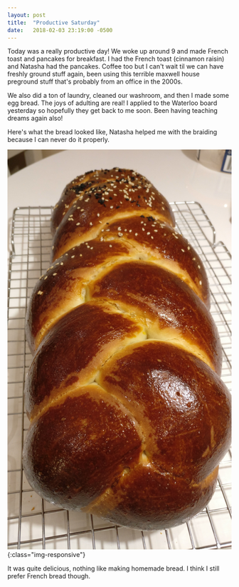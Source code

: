 ```yaml
---
layout: post
title:  "Productive Saturday"
date:   2018-02-03 23:19:00 -0500 
---
```

Today was a really productive day! We woke up around 9 and made French toast and pancakes for breakfast. I had the French toast (cinnamon raisin) and Natasha had the pancakes.  Coffee too but I can't wait til we can have freshly ground stuff again, been using this terrible maxwell house preground stuff that's probably from an office in the 2000s.

We also did a ton of laundry, cleaned our washroom, and then I made some egg bread.  The joys of adulting are real! I applied to the Waterloo board yesterday so hopefully they get back to me soon. Been having teaching dreams again also!

Here's what the bread looked like, Natasha helped me with the braiding because I can never do it properly. 

![Baked egg bread with sesame seeds](/assets/IMG_20180203_192529.jpg){:class="img-responsive"}

It was quite delicious, nothing like making homemade bread. I think I still prefer French bread though. 
